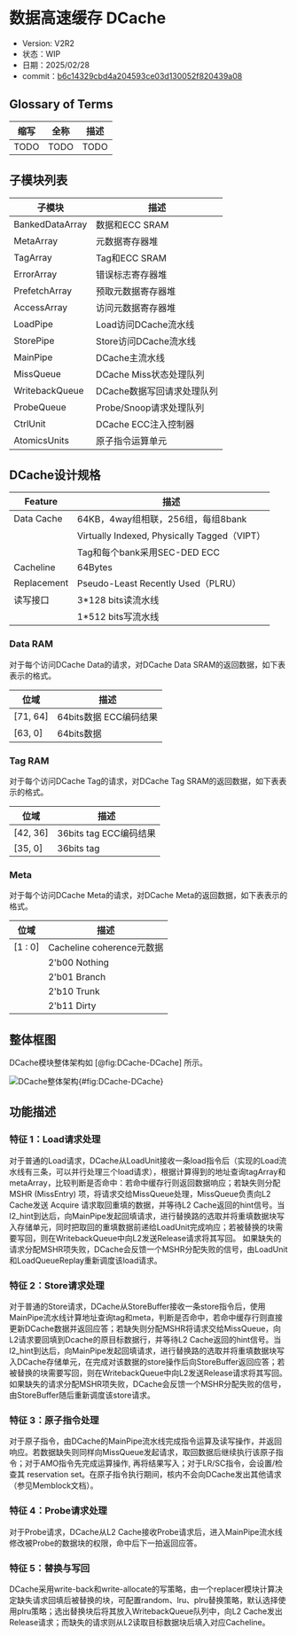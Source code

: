 # 数据高速缓存 DCache

<!-- TODO: 填写版本信息 -->

- Version: V2R2
- 状态：WIP
- 日期：2025/02/28
  <!-- TODO: 填写 commit -->
- commit：[b6c14329cbd4a204593ce03d130052f820439a08](https://github.com/OpenXiangShan/XiangShan/tree/b6c14329cbd4a204593ce03d130052f820439a08)

## Glossary of Terms

| 缩写   | 全称   | 描述   |
| ---- | ---- | ---- |
| TODO | TODO | TODO |

## 子模块列表

| 子模块             | 描述                |
| --------------- | ----------------- |
| BankedDataArray | 数据和ECC SRAM       |
| MetaArray       | 元数据寄存器堆           |
| TagArray        | Tag和ECC SRAM      |
| ErrorArray      | 错误标志寄存器堆          |
| PrefetchArray   | 预取元数据寄存器堆         |
| AccessArray     | 访问元数据寄存器堆         |
| LoadPipe        | Load访问DCache流水线   |
| StorePipe       | Store访问DCache流水线  |
| MainPipe        | DCache主流水线        |
| MissQueue       | DCache Miss状态处理队列 |
| WritebackQueue  | DCache数据写回请求处理队列  |
| ProbeQueue      | Probe/Snoop请求处理队列 |
| CtrlUnit        | DCache ECC注入控制器   |
| AtomicsUnits    | 原子指令运算单元          |

## DCache设计规格

| Feature     | 描述                                         |
| ----------- | ------------------------------------------ |
| Data Cache  | 64KB，4way组相联，256组，每组8bank                  |
|             | Virtually Indexed, Physically Tagged（VIPT） |
|             | Tag和每个bank采用SEC-DED ECC                    |
| Cacheline   | 64Bytes                                    |
| Replacement | Pseudo-Least Recently Used（PLRU）           |
| 读写接口        | 3*128 bits读流水线                             |
|             | 1*512 bits写流水线                             |

### Data RAM

对于每个访问DCache Data的请求，对DCache Data SRAM的返回数据，如下表表示的格式。

| 位域       | 描述               |
| -------- | ---------------- |
| [71, 64] | 64bits数据 ECC编码结果 |
| [63, 0]  | 64bits数据         |

### Tag RAM

对于每个访问DCache Tag的请求，对DCache Tag SRAM的返回数据，如下表表示的格式。

| 位域       | 描述                 |
| -------- | ------------------ |
| [42, 36] | 36bits tag ECC编码结果 |
| [35, 0]  | 36bits tag         |

### Meta

对于每个访问DCache Meta的请求，对DCache Meta的返回数据，如下表表示的格式。

| 位域      | 描述                     |
| ------- | ---------------------- |
| [1 : 0] | Cacheline coherence元数据 |
|         | 2'b00 Nothing          |
|         | 2'b01 Branch           |
|         | 2'b10 Trunk            |
|         | 2'b11 Dirty            |

## 整体框图

DCache模块整体架构如 [@fig:DCache-DCache] 所示。

![DCache整体架构](./figure/DCache-DCache.svg){#fig:DCache-DCache}

## 功能描述
### 特征 1：Load请求处理

对于普通的Load请求，DCache从LoadUnit接收一条load指令后（实现的Load流水线有三条，可以并行处理三个load请求），根据计算得到的地址查询tagArray和metaArray，比较判断是否命中：若命中缓存行则返回数据响应；若缺失则分配MSHR
(MissEntry) 项，将请求交给MissQueue处理，MissQueue负责向L2 Cache发送 Acquire 请求取回重填的数据，并等待L2
Cache返回的hint信号。当l2_hint到达后，向MainPipe发起回填请求，进行替换路的选取并将重填数据块写入存储单元，同时把取回的重填数据前递给LoadUnit完成响应；若被替换的块需要写回，则在WritebackQueue中向L2发送Release请求将其写回。
如果缺失的请求分配MSHR项失败，DCache会反馈一个MSHR分配失败的信号，由LoadUnit和LoadQueueReplay重新调度该load请求。

### 特征 2：Store请求处理

对于普通的Store请求，DCache从StoreBuffer接收一条store指令后，使用MainPipe流水线计算地址查询tag和meta，判断是否命中，若命中缓存行则直接更新DCache数据并返回应答；若缺失则分配MSHR将请求交给MissQueue，向L2请求要回填到Dcache的原目标数据行，并等待L2
Cache返回的hint信号。当l2_hint到达后，向MainPipe发起回填请求，进行替换路的选取并将重填数据块写入DCache存储单元，在完成对该数据的store操作后向StoreBuffer返回应答；若被替换的块需要写回，则在WritebackQueue中向L2发送Release请求将其写回。
如果缺失的请求分配MSHR项失败，DCache会反馈一个MSHR分配失败的信号，由StoreBuffer随后重新调度该store请求。

### 特征 3：原子指令处理

对于原子指令，由DCache的MainPipe流水线完成指令运算及读写操作，并返回响应。若数据缺失则同样向MissQueue发起请求，取回数据后继续执行该原子指令；对于AMO指令先完成运算操作,
再将结果写入；对于LR/SC指令，会设置/检查其 reservation
set。在原子指令执行期间，核内不会向DCache发出其他请求（参见Memblock文档）。

### 特征 4：Probe请求处理

对于Probe请求，DCache从L2 Cache接收Probe请求后，进入MainPipe流水线修改被Probe的数据块的权限，命中后下一拍返回应答。

### 特征 5：替换与写回

DCache采用write-back和write-allocate的写策略，由一个replacer模块计算决定缺失请求回填后被替换的块，可配置random、lru、plru替换策略，默认选择使用plru策略；选出替换块后将其放入WritebackQueue队列中，向L2
Cache发出Release请求；而缺失的请求则从L2读取目标数据块后填入对应Cacheline。
